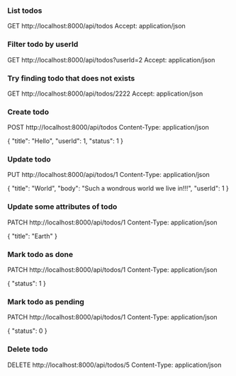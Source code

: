 ### List todos

GET http://localhost:8000/api/todos
Accept: application/json

### Filter todo by userId

GET http://localhost:8000/api/todos?userId=2
Accept: application/json

### Try finding todo that does not exists

GET http://localhost:8000/api/todos/2222
Accept: application/json

### Create todo

POST http://localhost:8000/api/todos
Content-Type: application/json

{
    "title": "Hello",
    "userId": 1,
    "status": 1
}

### Update todo

PUT http://localhost:8000/api/todos/1
Content-Type: application/json

{
    "title": "World",
    "body": "Such a wondrous world we live in!!!",
    "userId": 1
}

### Update some attributes of todo

PATCH http://localhost:8000/api/todos/1
Content-Type: application/json

{
    "title": "Earth"
}

### Mark todo as done

PATCH http://localhost:8000/api/todos/1
Content-Type: application/json

{
    "status": 1
}

### Mark todo as pending

PATCH http://localhost:8000/api/todos/1
Content-Type: application/json

{
    "status": 0
}

### Delete todo

DELETE http://localhost:8000/api/todos/5
Content-Type: application/json

